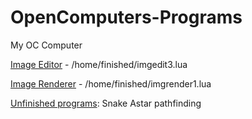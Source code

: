 # OpenComputers-Programs
My OC Computer


[Image Editor](/home/finished/imgedit3.lua) - /home/finished/imgedit3.lua

[Image Renderer](/home/finished/imgrender1.lua) - /home/finished/imgrender1.lua

[Unfinished programs](/home/projects):
Snake
Astar pathfinding
